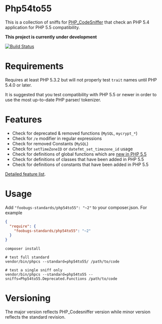 Php54to55
===============================================================================
This is a collection of sniffs for [PHP_CodeSniffer](http://pear.php.net/PHP_CodeSniffer)
that check an PHP 5.4 application for PHP 5.5 compatibility.

**This project is currently under development**

[![Build Status](https://secure.travis-ci.org/goatherd/Php54to55.png?branch=next-gen)](https://travis-ci.org/goatherd/Php54to55)

# Requirements

Requires at least PHP 5.3.2 but will not properly test `trait` names until PHP 5.4.0 or later.

It is suggested that you test compatibility with PHP 5.5 or newer in order to use the most up-to-date PHP parser/ tokenizer.

# Features

* Check for deprecated & removed functions (`MySQL`, `mycrypt_*`)
* Check for `/e` modifier in regular expressions
* Check for removed Constants (`MySQL`)
* Check for `setTimeZoneID` or `datefmt_set_timezone_id` usage
* Check for definitions of global functions which are [new in PHP 5.5](http://www.php.net/manual/en/migration55.new-functions.php)
* Check for definitions of classes that have been added in PHP 5.5
* Check for definitions of constants that have been added in PHP 5.5

[Detailed feature list](FEATURES.md).

# Usage

Add `"foobugs-standards/php54to55": "~2"` to your composer.json. For example

```json
{
  "require": {
    "foobugs-standards/php54to55": "~2"
  }
}
```


    composer install

    # test full standard
    vendor/bin/phpcs --standard=php54to55/ /path/to/code

    # test a single sniff only
    vendor/bin/phpcs --standard=php54to55 --sniffs=Php54to55.Deprecated.Functions /path/to/code

# Versioning

The major version reflects PHP_Codesniffer version while minor version reflects the standard revision.
